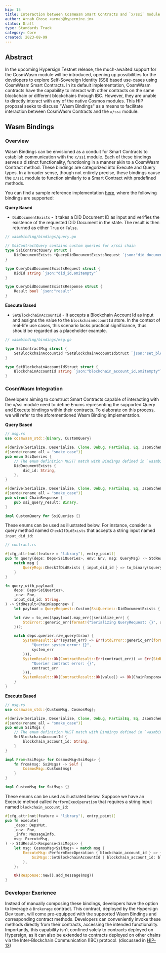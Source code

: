 ```yaml
---
hip: 15
title: Interaction between CosmWasm Smart Contracts and `x/ssi` module
author: Arnab Ghose <arnab@hypermine.in>
status: Draft
type: Standards Track
category: Core
created: 2023-08-09
---
```


## Abstract

In the upcoming Hypersign Testnet release, the much-awaited support for the CosmWasm module will be introduced, opening up possibilities for the developers to explore Self-Sovereign Identity (SSI) based use-cases using CosmWasm Smart Contracts. In its default implementation, CosmWasm contracts have the capability to interact with other contracts on the same blockchain or different blockchains through IBC. However, they are unable to directly interact with any of the native Cosmos modules. This HIP proposal seeks to discuss "Wasm Bindings" as a means to facilitate interaction between CosmWasm Contracts and the `x/ssi` module.

## Wasm Bindings

### Overview

Wasm Bindings can be envisioned as a conduit for Smart Contracts to establish communication with the `x/ssi` module. Each of these bindings serves a distinct functionality, functioning in a manner akin to a CosmWasm Contract method. These bindings are categorized into Execute and Query types. In a broader sense, though not entirely precise, these bindings cause the `x/ssi` module to function similarly to a Smart Contract with predefined methods.

You can find a sample reference implementation [here](https://github.com/hypersign-protocol/hid-node/tree/tmp-hip-15-wasm-x-ssi), where the following bindings are supported:

**Query Based**

- `DidDocumentExists` - It takes a DID Document ID as input and verifies the existence of the requested DID Document in the state. The result is then returned as either `True` or `False`. 

```go
// wasmbinding/bindings/query.go

// SsiContractQuery contains custom queries for x/ssi chain
type SsiContractQuery struct {
    DidDocumentExists *QueryDidDocumentExistsRequest `json:"did_document_exists,omitempty"`
}

type QueryDidDocumentExistsRequest struct {
    DidId string `json:"did_id,omitempty"`
}

type QueryDidDocumentExistsResponse struct {
    Result bool `json:"result"`
}
```

**Execute Based**

- `SetBlockchainAccountId` - It accepts a Blockchain Account Id as input and assigns the value to the `blockchainAccountId` store. In the context of real-life use cases, this scenario lacks practical significance, thus should be regarded as a placeholder example. 

```go
// wasmbinding/bindings/msg.go

type SsiContractMsg struct {
    SetBlockchainAccountId *SetBlockchainAccountIdStruct `json:"set_blockchain_account_id,omitempty"`
}

type SetBlockchainAccountIdStruct struct {
    BlockchainAccountId string `json:"blockchain_account_id,omitempty"`
}
```

### CosmWasm Integration

Developers aiming to construct Smart Contracts capable of interacting with the x/ssi module need to define Enums representing the supported Query and Execute bindings within their contracts. To elaborate on this process, we will refer to the aforementioned Wasm Binding implementation.

**Query Based**

```rs
// msg.rs
use cosmwasm_std::{Binary, CustomQuery}

#[derive(Serialize, Deserialize, Clone, Debug, PartialEq, Eq, JsonSchema)]
#[serde(rename_all = "snake_case")]
pub enum SsiQueries {
    // The enum definition MUSTT match with Bindings defined in `wasmbinding/bindings/query.go` in hid-node
    DidDocumentExists {
        did_id: String,
    },
}

#[derive(Serialize, Deserialize, Clone, Debug, PartialEq, Eq, JsonSchema)]
#[serde(rename_all = "snake_case")]
pub struct ChainResponse {
    pub ssi_query_result: Binary,
}

impl CustomQuery for SsiQueries {}
```

These enums can be used as illustrated below. For instance, consider a query method named `CheckIfDidExists` that accepts a string input named `input_did_id`:

```rs
// contract.rs

#[cfg_attr(not(feature = "library"), entry_point)]
pub fn query(deps: Deps<SsiQueries>, env: Env, msg: QueryMsg) -> StdResult<Binary> {
    match msg {
        QueryMsg::CheckIfDidExists { input_did_id } => to_binary(&query_with_payload(deps, env, input_did_id)?)
    }
}

fn query_with_payload(
    deps: Deps<SsiQueries>,
    _env: Env,
    input_did_id: String,
) -> StdResult<ChainResponse> {
    let payload = QueryRequest::Custom(SsiQueries::DidDocumentExists { did_id: input_did_id });

    let raw = to_vec(&payload).map_err(|serialize_err| {
        StdError::generic_err(format!("Serializing QueryRequest: {}", serialize_err))
    })?;

    match deps.querier.raw_query(&raw) {
        SystemResult::Err(system_err) => Err(StdError::generic_err(format!(
            "Querier system error: {}",
            system_err
        ))),
        SystemResult::Ok(ContractResult::Err(contract_err)) => Err(StdError::generic_err(format!(
            "Querier contract error: {}",
            contract_err
        ))),
        SystemResult::Ok(ContractResult::Ok(value)) => Ok(ChainResponse { ssi_query_result: value }),
    }
}

```

**Execute Based**

```rs
// msg.rs
use cosmwasm_std::{CustomMsg, CosmosMsg};

#[derive(Serialize, Deserialize, Clone, Debug, PartialEq, Eq, JsonSchema)]
#[serde(rename_all = "snake_case")]
pub enum SsiMsgs {
    // The enum definition MUST match with Bindings defined in `wasmbinding/bindings/msg.go` in hid-node
    SetBlockchainAccountId {
        blockchain_account_id: String,
    }
}

impl From<SsiMsgs> for CosmosMsg<SsiMsgs> {
    fn from(msg: SsiMsgs) -> Self {
        CosmosMsg::Custom(msg)
    }
}

impl CustomMsg for SsiMsgs {}
```

These enums can be used as illustrated below. Suppose we have an Execute method called `PerformExecOperation` that requires a string input named `blockchain_account_id`:

```rs
#[cfg_attr(not(feature = "library"), entry_point)]
pub fn execute(
    _deps: DepsMut,
    _env: Env,
    _info: MessageInfo,
    msg: ExecuteMsg,
) -> StdResult<Response<SsiMsgs>> {
    let msg: CosmosMsg<SsiMsgs> = match msg {
        ExecuteMsg::PerformExecOperation { blockchain_account_id } => {
            SsiMsgs::SetBlockchainAccountId { blockchain_account_id: blockchain_account_id }.into()
        },
    };

    Ok(Response::new().add_message(msg))
}
```

### Developer Exerience

Instead of manually composing these bindings, developers have the option to leverage a `Brokerage` contract. This contract, deployed by the Hypersign Dev team, will come pre-equipped with the supported Wasm Bindings and corresponding contract methods. Developers can conveniently invoke these methods directly from their contracts, accessing the intended functionality. Importantly, this capability isn't confined solely to contracts deployed on Hypersign, as it can also be extended to contracts deployed on other chains via the Inter-Blockchain Communication (IBC) protocol. (discussed in [HIP-13](https://github.com/hypersign-protocol/HIPs/blob/main/HIPs/hip-13.md))
